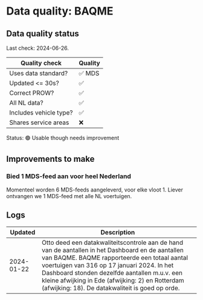 # Data quality: BAQME

## Data quality status

Last check: 2024-06-26.

| **Quality check**           | **Quality**
| --                          | --          |
| Uses data standard?         | ✅ MDS
| Updated <= 30s?             | ✅
| Correct PROW?               | ✅
| All NL data?                | ✅
| Includes vehicle type?      | ✅
| Shares service areas        | ❌

Status: 🟢 Usable though needs improvement

## Improvements to make

### Bied 1 MDS-feed aan voor heel Nederland

Momenteel worden 6 MDS-feeds aangeleverd, voor elke vloot 1. Liever ontvangen we 1 MDS-feed met alle NL voertuigen.

## Logs

| Updated    | Description
| ----       | ---
| 2024-01-22 | Otto deed een datakwaliteitscontrole aan de hand van de aantallen in het Dashboard en de aantallen van BAQME. BAQME rapporteerde een totaal aantal voertuigen van 316 op 17 januari 2024. In het Dashboard stonden dezelfde aantallen m.u.v. een kleine afwijking in Ede (afwijking: 2) en Rotterdam (afwijking: 18). De datakwaliteit is goed op orde.
